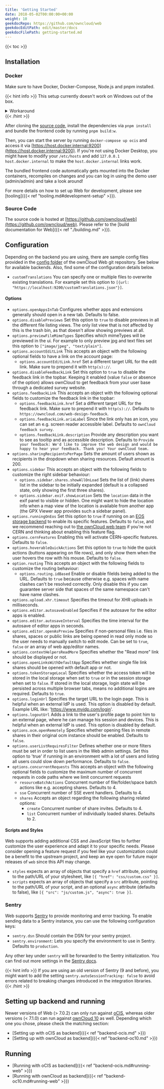 ```yaml
---
title: 'Getting Started'
date: 2018-05-02T00:00:00+00:00
weight: 10
geekdocRepo: https://github.com/owncloud/web
geekdocEditPath: edit/master/docs
geekdocFilePath: getting-started.md
---
```


{{< toc >}}

## Installation

### Docker

Make sure to have Docker, Docker-Compose, Node.js and pnpm installed.

{{< hint info >}}
This setup currently doesn't work on Windows out of the box.

<details>
  <summary>Workaround</summary>
  One of our contributors has opened a PR to a dependency that prevents us from successfully bundling the frontend.
  Feel free to check out [his changes](https://github.com/egoist/rollup-plugin-postcss/pull/384) and build them locally if you absolutely want to work on Windows.
</details>
{{< /hint >}}

After cloning the [source code](https://github.com/owncloud/web), install the dependencies via `pnpm install` and bundle the frontend code by running `pnpm build:w`.

Then, you can start the server by running `docker-compose up ocis` and access it via [https://host.docker.internal:9200](https://host.docker.internal:9200). If you're not using Docker Desktop, you might have to modify your `/etc/hosts` and add `127.0.0.1 host.docker.internal` to make the `host.docker.internal` links work.

The bundled frontend code automatically gets mounted into the Docker containers, recompiles on changes and you can log in using the demo user (admin/admin) and take a look around!

For more details on how to set up Web for development, please see [tooling]({{< ref "tooling.md#development-setup" >}}).

### Source Code

The source code is hosted at [https://github.com/owncloud/web](https://github.com/owncloud/web).
Please refer to the [build documentation for Web]({{< ref "./building.md" >}}).

## Configuration

Depending on the backend you are using, there are sample config files provided in the [config folder](https://github.com/owncloud/web/tree/master/config) of the ownCloud Web git repository. See below for available backends. Also, find some of the configuration details below.

- `customTranslations` You can specify one or multiple files to overwrite existing translations. For example set this option to `[{url: "https://localhost:9200/customTranslations.json"}]`.

#### Options

- `options.openAppsInTab` Configures whether apps and extensions generally should open in a new tab. Defaults to false.
- `options.disablePreviews` Set this option to `true` to disable previews in all the different file listing views. The only list view that is not affected
  by this is the trash bin, as that doesn't allow showing previews at all.
- `options.previewFileMimeTypes` Specifies which mimeTypes will be previewed in the ui. For example to only preview jpg and text files set this option to `["image/jpeg", "text/plain"]`.
- `options.accountEditLink` This accepts an object with the following optional fields to have a link on the account page:
    - `options.accountEditLink.href` Set a different target URL for the edit link. Make sure to prepend it with `http(s)://`.
- `options.disableFeedbackLink` Set this option to `true` to disable the feedback link in the topbar. Keeping it enabled (value `false` or absence of the option)
  allows ownCloud to get feedback from your user base through a dedicated survey website.
- `options.feedbackLink` This accepts an object with the following optional fields to customize the feedback link in the topbar:
    - `options.feedbackLink.href` Set a different target URL for the feedback link. Make sure to prepend it with `http(s)://`. Defaults to `https://owncloud.com/web-design-feedback`.
    - `options.feedbackLink.ariaLabel` Since the link only has an icon, you can set an e.g. screen reader accessible label. Defaults to `ownCloud feedback survey`.
    - `options.feedbackLink.description` Provide any description you want to see as tooltip and as accessible description. Defaults to `Provide your feedback: We'd like to improve the web design and would be happy to hear your feedback. Thank you! Your ownCloud team.`
- `options.sharingRecipientsPerPage` Sets the amount of users shown as recipients in the dropdown when sharing resources. Default amount is 200.
- `options.sidebar` This accepts an object with the following fields to customize the right sidebar behaviour:
    - `options.sidebar.shares.showAllOnLoad` Sets the list of (link) shares list in the sidebar to be initially expanded (default is a collapsed state, only showing the first three shares).
    - `options.sidebar.exif.showLocation` Sets the `location` data in the exif panel to visible or hidden. One might want to hide the location info when a map view of the location is available from another app (the GPX Viewer app provides such a sidebar panel).  
- `options.runningOnEos` Set this option to `true` if running on an [EOS storage backend](https://eos-web.web.cern.ch/eos-web/) to enable its specific features. Defaults to `false`, and we recommend reaching out to [the ownCloud web team](https://talk.owncloud.com/channel/web) if you're not CERN and thinking about enabling this feature flag.
- `options.cernFeatures` Enabling this will activate CERN-specific features. Defaults to `false`.
- `options.hoverableQuickActions` Set this option to `true` to hide the quick actions (buttons appearing on file rows), and only show them when the user
  hovers the row with his mouse. Defaults to `false`.
- `option.routing` This accepts an object with the following fields to customize the routing behaviour:
    - `options.routing.idBased` Enable or disable fileIds being added to the URL. Defaults to `true` because otherwise e.g. spaces with name clashes can't be resolved correctly. Only disable this if you can guarantee server side that spaces of the same namespace can't have name clashes.
- `options.upload.xhr.timeout` Specifies the timeout for XHR uploads in milliseconds.
- `options.editor.autosaveEnabled` Specifies if the autosave for the editor apps is enabled.
- `options.editor.autosaveInterval` Specifies the time interval for the autosave of editor apps in seconds.
- `options.editor.openAsPreview` Specifies if non-personal files i.e. files in shares, spaces or public links are being opened in read only mode so the user needs to manually switch to edit mode. Can be set to `true`, `false` or an array of web app/editor names.
- `options.contextHelpersReadMore` Specifies whether the "Read more" link should be displayed or not.
- `options.openLinksWithDefaultApp` Specifies whether single file link shares should be opened with default app or not.
- `options.tokenStorageLocal` Specifies whether the access token will be stored in the local storage when set to `true` or in the session storage when set to `false`. If stored in the local storage, login state will be persisted across multiple browser tabs, means no additional logins are required. Defaults to `true`.
- `options.loginUrl` Specifies the target URL to the login page. This is helpful when an external IdP is used. This option is disabled by default. Example URL like: 'https://www.myidp.com/login'.
- `options.logoutUrl` Adds a link to the user's profile page to point him to an external page, where he can manage his session and devices. This is helpful when an external IdP is used. This option is disabled by default.
- `options.ocm.openRemotely` Specifies whether opening files in remote shares in their original ocm instance should be enabled. Defaults to `false`.
- `options.userListRequiresFilter` Defines whether one or more filters must be set in order to list users in the Web admin settings. Set this option to 'true' if running in an environment with a lot of users and listing all users could slow down performance. Defaults to `false`.
- `options.concurrentRequests` This accepts an object with the following optional fields to customize the maximum number of concurrent requests in code paths where we limit concurrent requests 
    - `resourceBatchActions` Concurrent number of file/folder/space batch actions like e.g. accepting shares. Defaults to 4.
    - `sse` Concurrent number of SSE event handlers. Defaults to 4.
    - `shares` Accepts an object regarding the following sharing related options:
        - `create` Concurrent number of share invites. Defaults to 4. 
        - `list` Concurrent number of individually loaded shares. Defaults to 2.

#### Scripts and Styles

Web supports adding additional CSS and JavaScript files to further customize the user experience and adapt it to your specific needs. Please consider opening a feature request if you feel like your customization could be a benefit to the upstream project, and keep an eye open for future major releases of `web` since this API may change.

- `styles` expects an array of objects that specify a `href` attribute, pointing to the path/URL of your stylesheet, like `[{ "href": "css/custom.css" }]`.
- `scripts` expects an array of objects that specify a `src` attribute, pointing to the path/URL of your script, and an optional `async` attribute (defaults to false), like `[{ "src": "js/custom.js", "async": true }]`.

### Sentry

Web supports [Sentry](https://sentry.io/welcome/) to provide monitoring and error tracking.
To enable sending data to a Sentry instance, you can use the following configuration keys:

- `sentry.dsn` Should contain the DSN for your sentry project.
- `sentry.environment`: Lets you specify the environment to use in Sentry. Defaults to `production`.

Any other key under `sentry` will be forwarded to the Sentry initialization. You can find out more
settings in the [Sentry docs](https://docs.sentry.io/platforms/javascript/configuration/).

{{< hint info >}}
If you are using an old version of Sentry (9 and before), you might want to add the setting `sentry.autoSessionTracking: false` to avoid errors related to breaking changes introduced in the
integration libraries.
{{< /hint >}}

## Setting up backend and running

Newer versions of Web (> 7.0.2) can only run against [oCIS](https://github.com/owncloud/ocis), whereas older versions (< 7.1.0) can run against [ownCloud 10](https://github.com/owncloud/core/) as well.
Depending which one you chose, please check the matching section:

- [Setting up with oCIS as backend]({{< ref "backend-ocis.md" >}})
- [Setting up with ownCloud as backend]({{< ref "backend-oc10.md" >}})

## Running

- [Running with oCIS as backend]({{< ref "backend-ocis.md#running-web" >}})
- [Running with ownCloud as backend]({{< ref "backend-oc10.md#running-web" >}})
